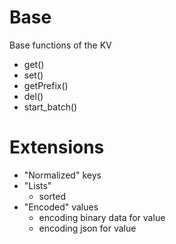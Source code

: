 # Base
Base functions of the KV
- get()
- set()
- getPrefix()
- del()
- start_batch()

# Extensions
- "Normalized" keys
- "Lists"
  - sorted
- "Encoded" values
  - encoding binary data for value
  - encoding json for value